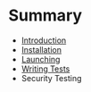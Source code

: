 # Summary

* [Introduction](README.md)
* [Installation](installation.md)
* [Launching](launching.md)
* [Writing Tests](writing_tests.md)
* Security Testing

